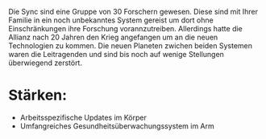 Die Sync sind eine Gruppe von 30 Forschern gewesen.
Diese sind mit Ihrer Familie in ein noch unbekanntes System 
gereist um dort ohne Einschränkungen ihre Forschung vorannzutreiben.
Allerdings hatte die Allianz nach 20 Jahren den Krieg angefangen um 
an die neuen Technologien zu kommen. Die neuen Planeten zwichen beiden Systemen
waren die Leitragenden und sind bis noch auf wenige Stellungen überwiegend 
zerstört.

# Stärken:

- Arbeitsspezifische Updates im Körper
- Umfangreiches Gesundheitsüberwachungssystem im Arm
